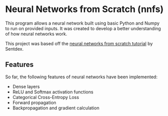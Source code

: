 # Neural Networks from Scratch (nnfs)

This program allows a neural network built using basic Python and Numpy to run on provided inputs. It was created to develop a better understanding of how neural networks work.

This project was based off the [neural networks from scratch tutorial](https://www.youtube.com/watch?v=Wo5dMEP_BbI&list=PLQVvvaa0QuDcjD5BAw2DxE6OF2tius3V3) by Sentdex.

## Features

So far, the following features of neural networks have been implemented:

- Dense layers
- ReLU and Softmax activation functions
- Categorical Cross-Entropy Loss
- Forward propagation
- Backpropagation and gradient calculation
